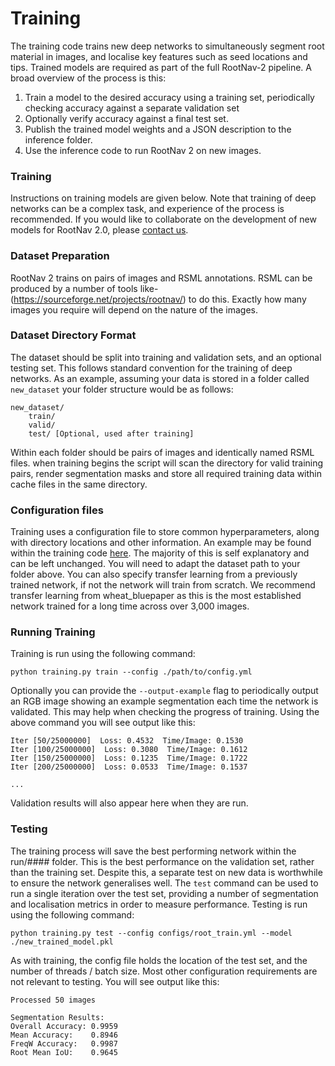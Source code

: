 # Training
The training code trains new deep networks to simultaneously segment root material in images, and localise key features such as seed locations and tips. Trained models are required as part of the full RootNav-2 pipeline. A broad overview of the process is this:

1. Train a model to the desired accuracy using a training set, periodically checking accuracy against a separate validation set
2. Optionally verify accuracy against a final test set.
3. Publish the trained model weights and a JSON description to the inference folder.
4. Use the inference code to run RootNav 2 on new images.

### Training
Instructions on training models are given below. Note that training of deep networks can be a complex task, and experience of the process is recommended. If you would like to collaborate on the development of new models for RootNav 2.0, please [contact us](https://github.com/robail-yasrab/RootNav-2.0#contact).
### Dataset Preparation
RootNav 2 trains on pairs of images and RSML annotations. RSML can be produced by a number of tools like- (https://sourceforge.net/projects/rootnav/) to do this. Exactly how many images you require will depend on the nature of the images.

### Dataset Directory Format
The dataset should be split into training and validation sets, and an optional testing set. This follows standard convention for the training of deep networks. As an example, assuming your data is stored in a folder called `new_dataset` your folder structure would be as follows:
```
new_dataset/
    train/
    valid/
    test/ [Optional, used after training]
```

Within each folder should be pairs of images and identically named RSML files. when training begins the script will scan the directory for valid training pairs, render segmentation masks and store all required training data within cache files in the same directory.

### Configuration files
Training uses a configuration file to store common hyperparameters, along with directory locations and other information. An example may be found within the training code [here](https://github.com/Kamlesh364/Modified-RootNav2.0/tree/main/training/configs). The majority of this is self explanatory and can be left unchanged. You will need to adapt the dataset path to your folder above. You can also specify transfer learning from a previously trained network, if not the network will train from scratch. We recommend transfer learning from wheat_bluepaper as this is the most established network trained for a long time across over 3,000 images.

### Running Training
Training is run using the following command:
```
python training.py train --config ./path/to/config.yml
```
Optionally you can provide the `--output-example` flag to periodically output an RGB image showing an example segmentation each time the network is validated. This may help when checking the progress of training. Using the above command you will see output like this:
```
Iter [50/25000000]  Loss: 0.4532  Time/Image: 0.1530
Iter [100/25000000]  Loss: 0.3080  Time/Image: 0.1612
Iter [150/25000000]  Loss: 0.1235  Time/Image: 0.1722
Iter [200/25000000]  Loss: 0.0533  Time/Image: 0.1537

...
```
Validation results will also appear here when they are run.
### Testing
The training process will save the best performing network within the run/#### folder. This is the best performance on the validation set, rather than the training set. Despite this, a separate test on new data is worthwhile to ensure the network generalises well. The `test` command can be used to run a single iteration over the test set, providing a number of segmentation and localisation metrics in order to measure performance. Testing is run using the following command:
```
python training.py test --config configs/root_train.yml --model ./new_trained_model.pkl
```
As with training, the config file holds the location of the test set, and the number of threads / batch size. Most other configuration requirements are not relevant to testing. You will see output like this:
```
Processed 50 images

Segmentation Results:
Overall Accuracy: 0.9959
Mean Accuracy:    0.8946
FreqW Accuracy:   0.9987
Root Mean IoU:    0.9645
